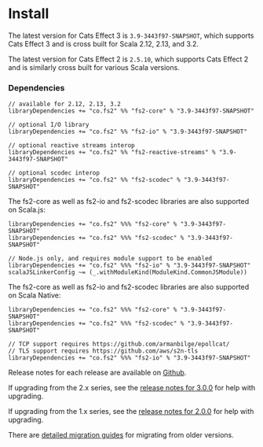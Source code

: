 # Install

The latest version for Cats Effect 3 is `3.9-3443f97-SNAPSHOT`, which supports Cats Effect 3 and is cross built for Scala 2.12, 2.13, and 3.2.

The latest version for Cats Effect 2 is `2.5.10`, which supports Cats Effect 2 and is similarly cross built for various Scala versions.

### Dependencies <!-- {docsify-ignore} -->

```
// available for 2.12, 2.13, 3.2
libraryDependencies += "co.fs2" %% "fs2-core" % "3.9-3443f97-SNAPSHOT"

// optional I/O library
libraryDependencies += "co.fs2" %% "fs2-io" % "3.9-3443f97-SNAPSHOT"

// optional reactive streams interop
libraryDependencies += "co.fs2" %% "fs2-reactive-streams" % "3.9-3443f97-SNAPSHOT"

// optional scodec interop
libraryDependencies += "co.fs2" %% "fs2-scodec" % "3.9-3443f97-SNAPSHOT"
```

The fs2-core as well as fs2-io and fs2-scodec libraries are also supported on Scala.js:

```
libraryDependencies += "co.fs2" %%% "fs2-core" % "3.9-3443f97-SNAPSHOT"
libraryDependencies += "co.fs2" %%% "fs2-scodec" % "3.9-3443f97-SNAPSHOT"

// Node.js only, and requires module support to be enabled
libraryDependencies += "co.fs2" %%% "fs2-io" % "3.9-3443f97-SNAPSHOT"
scalaJSLinkerConfig ~= (_.withModuleKind(ModuleKind.CommonJSModule)) 
```

The fs2-core as well as fs2-io and fs2-scodec libraries are also supported on Scala Native:
```
libraryDependencies += "co.fs2" %%% "fs2-core" % "3.9-3443f97-SNAPSHOT"
libraryDependencies += "co.fs2" %%% "fs2-scodec" % "3.9-3443f97-SNAPSHOT"

// TCP support requires https://github.com/armanbilge/epollcat/
// TLS support requires https://github.com/aws/s2n-tls
libraryDependencies += "co.fs2" %%% "fs2-io" % "3.9-3443f97-SNAPSHOT"
```

Release notes for each release are available on [Github](https://github.com/typelevel/fs2/releases/).

If upgrading from the 2.x series, see the [release notes for 3.0.0](https://github.com/typelevel/fs2/releases/tag/v3.0.0) for help with upgrading.

If upgrading from the 1.x series, see the [release notes for 2.0.0](https://github.com/typelevel/fs2/releases/tag/v2.0.0) for help with upgrading.

There are [detailed migration guides](https://github.com/typelevel/fs2/blob/main/docs/) for migrating from older versions.
